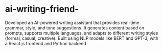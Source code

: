 # ai-writing-friend-
Developed an AI-powered writing assistant that provides real-time grammar, style, and tone suggestions. It generates content based on prompts, supports multiple languages, and adapts to different writing styles (formal, casual, creative). Built using NLP models like BERT and GPT-3, with a React.js frontend and Python backend
